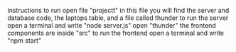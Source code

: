 instructions to run 
open file "projectt"
in this file you will find the server and database code, the laptops table, and a file called thunder
to run the server open a terminal and write "node server.js"
open "thunder" 
the frontend components are inside "src"
to run the frontend open a terminal and write "npm start"


